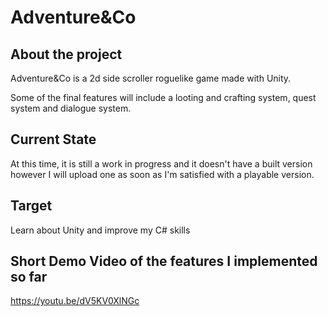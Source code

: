 # Adventure&Co

## About the project

Adventure&Co is a 2d side scroller roguelike game made with Unity.

Some of the final features will include a looting and crafting system, quest system and dialogue system.

## Current State

At this time, it is still a work in progress and it doesn't have a built version however I will upload one as soon as I'm satisfied with a playable version.

## Target
Learn about Unity and improve my C# skills 

## Short Demo Video of the features I implemented so far

https://youtu.be/dV5KV0XlNGc
